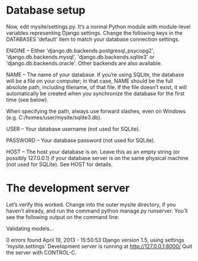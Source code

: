 Database setup
==============
Now, edit mysite/settings.py. It’s a normal Python module with module-level variables representing Django settings. Change the following keys in the DATABASES 'default' item to match your database connection settings.

ENGINE – Either 'django.db.backends.postgresql_psycopg2', 'django.db.backends.mysql', 'django.db.backends.sqlite3' or 'django.db.backends.oracle'. Other backends are also available.

NAME – The name of your database. If you’re using SQLite, the database will be a file on your computer; in that case, NAME should be the full absolute path, including filename, of that file. If the file doesn’t exist, it will automatically be created when you synchronize the database for the first time (see below).

When specifying the path, always use forward slashes, even on Windows (e.g. C:/homes/user/mysite/sqlite3.db).

USER – Your database username (not used for SQLite).

PASSWORD – Your database password (not used for SQLite).

HOST – The host your database is on. Leave this as an empty string (or possibly 127.0.0.1) if your database server is on the same physical machine (not used for SQLite). See HOST for details.


The development server
======================
Let’s verify this worked. Change into the outer mysite directory, if you haven’t already, and run the command python manage.py runserver. You’ll see the following output on the command line:

Validating models...

0 errors found
April 19, 2013 - 15:50:53
Django version 1.5, using settings 'mysite.settings'
Development server is running at http://127.0.0.1:8000/
Quit the server with CONTROL-C.